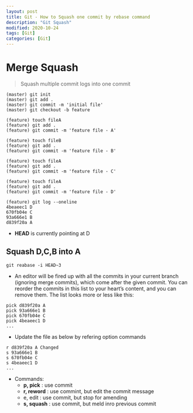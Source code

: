 ```yaml
---
layout: post
title: Git - How to Squash one commit by rebase command
description: "Git Squash"
modified: 2020-10-24
tags: [Git]
categories: [Git]
---
```


# Merge Squash
> Squash multiple commit logs into one commit  

```
(master) git init
(master) git add .
(master) git commit -m 'initial file'
(master) git checkout -b feature

(feature) touch fileA
(feature) git add .
(feature) git commit -m 'feature file - A'

(feature) touch fileB
(feature) git add .
(feature) git commit -m 'feature file - B'

(feature) touch fileA
(feature) git add .
(feature) git commit -m 'feature file - C'

(feature) touch fileA
(feature) git add .
(feature) git commit -m 'feature file - D'

(feature) git log --oneline
4beaeec1 D
670fb04e C
93a666e1 B
d839f20a A
```
* __HEAD__ is currently pointing at D

## **Squash D,C,B into A**

```
git reabase -i HEAD~3
```
* An editor will be fired up with all the commits in your current branch (ignoring merge commits), which come after the given commit. You can reorder the commits in this list to your heart’s content, and you can remove them. The list looks more or less like this:

```
pick d839f20a A
pick 93a666e1 B
pick 670fb04e C
pick 4beaeec1 D
...
```
* Update the file as below by refering option commands

```
r d839f20a A Changed
s 93a666e1 B
s 670fb04e C
s 4beaeec1 D
...
```
* Commands:
  * **p, pick** : use commit
  * **r, reword** : use commint, but edit the commit message
  * e, edit : use commit, but stop for amending
  * **s, squash** : use commit, but meld inro previous commit